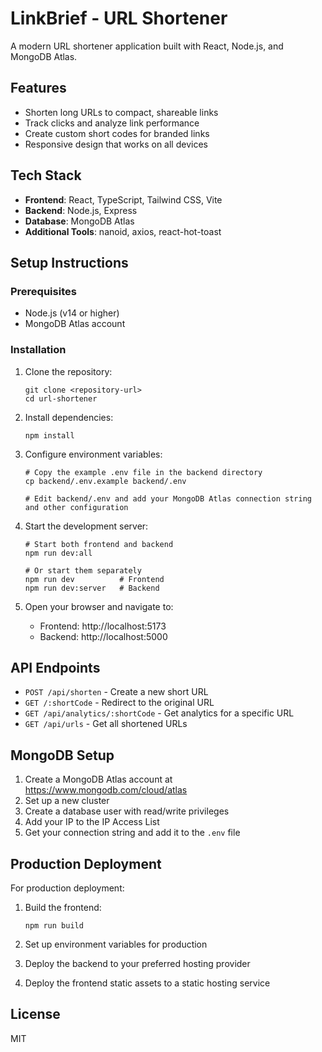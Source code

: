 # LinkBrief - URL Shortener

A modern URL shortener application built with React, Node.js, and MongoDB Atlas.

## Features

- Shorten long URLs to compact, shareable links
- Track clicks and analyze link performance
- Create custom short codes for branded links
- Responsive design that works on all devices

## Tech Stack

- **Frontend**: React, TypeScript, Tailwind CSS, Vite
- **Backend**: Node.js, Express
- **Database**: MongoDB Atlas
- **Additional Tools**: nanoid, axios, react-hot-toast

## Setup Instructions

### Prerequisites

- Node.js (v14 or higher)
- MongoDB Atlas account

### Installation

1. Clone the repository:
   ```
   git clone <repository-url>
   cd url-shortener
   ```

2. Install dependencies:
   ```
   npm install
   ```

3. Configure environment variables:
   ```
   # Copy the example .env file in the backend directory
   cp backend/.env.example backend/.env
   
   # Edit backend/.env and add your MongoDB Atlas connection string and other configuration
   ```

4. Start the development server:
   ```
   # Start both frontend and backend
   npm run dev:all
   
   # Or start them separately
   npm run dev          # Frontend
   npm run dev:server   # Backend
   ```

5. Open your browser and navigate to:
   - Frontend: http://localhost:5173
   - Backend: http://localhost:5000

## API Endpoints

- `POST /api/shorten` - Create a new short URL
- `GET /:shortCode` - Redirect to the original URL
- `GET /api/analytics/:shortCode` - Get analytics for a specific URL
- `GET /api/urls` - Get all shortened URLs

## MongoDB Setup

1. Create a MongoDB Atlas account at https://www.mongodb.com/cloud/atlas
2. Set up a new cluster
3. Create a database user with read/write privileges
4. Add your IP to the IP Access List
5. Get your connection string and add it to the `.env` file

## Production Deployment

For production deployment:

1. Build the frontend:
   ```
   npm run build
   ```

2. Set up environment variables for production
3. Deploy the backend to your preferred hosting provider
4. Deploy the frontend static assets to a static hosting service

## License

MIT
